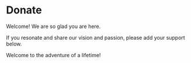 # Donate

Welcome! We are so glad you are here. 

If you resonate and share our vision and passion, please add your support below. 

Welcome to the adventure of a lifetime!

<div class='kindful-embed-wrapper' id='kindful-donate-form-991b40b3-0f60-41fb-9679-b2faa8482284'></div>
<script src='https://lionsberg-bloom.kindful.com/embeds/991b40b3-0f60-41fb-9679-b2faa8482284/init.js?type=form' data-embed-id='991b40b3-0f60-41fb-9679-b2faa8482284' data-lookup-type='jquery-selector' data-lookup-value='#kindful-donate-form-991b40b3-0f60-41fb-9679-b2faa8482284'></script> 